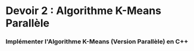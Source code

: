 # Devoir 2 : Algorithme K-Means Parallèle

### Implémenter l'Algorithme K-Means (Version Parallèle) en C++  

